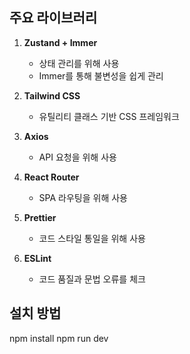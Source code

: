 ## 주요 라이브러리

1. **Zustand + Immer**
   - 상태 관리를 위해 사용
   - Immer를 통해 불변성을 쉽게 관리

2. **Tailwind CSS**
   - 유틸리티 클래스 기반 CSS 프레임워크

3. **Axios**
   - API 요청을 위해 사용

4. **React Router**
   - SPA 라우팅을 위해 사용

5. **Prettier**
   - 코드 스타일 통일을 위해 사용

6. **ESLint**
   - 코드 품질과 문법 오류를 체크

## 설치 방법

npm install
npm run dev
